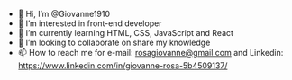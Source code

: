 - 👋 Hi, I’m @Giovanne1910
- 👀 I’m interested in front-end developer
- 🌱 I’m currently learning HTML, CSS, JavaScript and React
- 💞️ I’m looking to collaborate on share my knowledge
- 📫 How to reach me for e-mail: rosagiovanne@gmail.com and Linkedin: https://www.linkedin.com/in/giovanne-rosa-5b4509137/

<!---
Giovanne1910/Giovanne1910 is a ✨ special ✨ repository because its `README.md` (this file) appears on your GitHub profile.
You can click the Preview link to take a look at your changes.
--->
